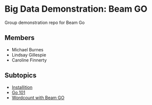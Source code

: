 # Big Data Demonstration: Beam GO
Group demonstration repo for Beam Go

## Members
- Michael Burnes
- Lindsay Gillespie
- Caroline Finnerty

## Subtopics

- [Installition]() 
- [Go 101]() 
- [Wordcount with Beam GO](https://github.com/s529428/big-data-group-demonstration-beam-go/blob/main/wordcount-with-go.md)
